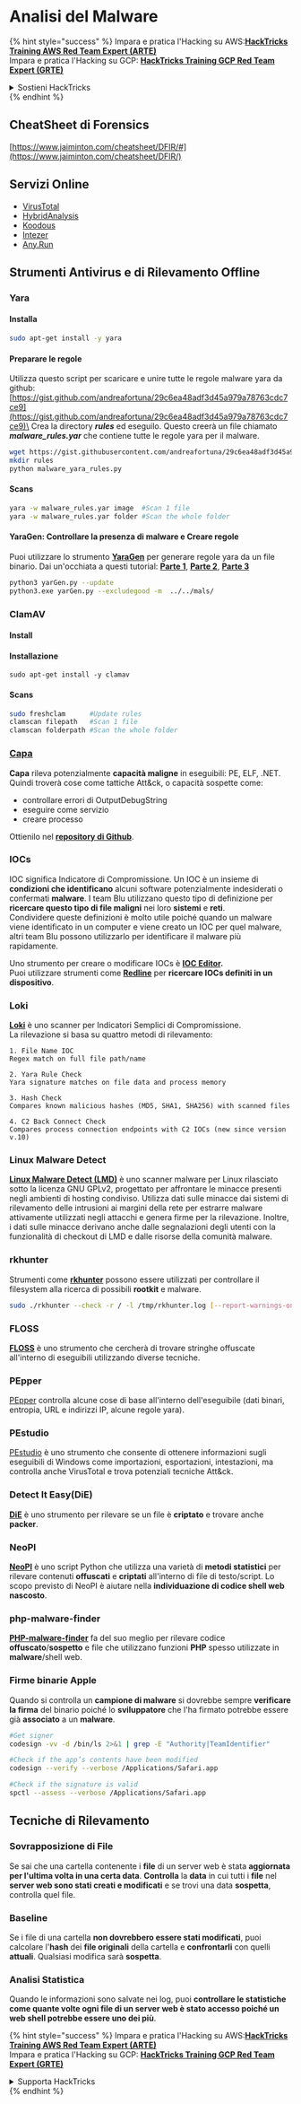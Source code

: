 # Analisi del Malware

{% hint style="success" %}
Impara e pratica l'Hacking su AWS:<img src="/.gitbook/assets/arte.png" alt="" data-size="line">[**HackTricks Training AWS Red Team Expert (ARTE)**](https://training.hacktricks.xyz/courses/arte)<img src="/.gitbook/assets/arte.png" alt="" data-size="line">\
Impara e pratica l'Hacking su GCP: <img src="/.gitbook/assets/grte.png" alt="" data-size="line">[**HackTricks Training GCP Red Team Expert (GRTE)**<img src="/.gitbook/assets/grte.png" alt="" data-size="line">](https://training.hacktricks.xyz/courses/grte)

<details>

<summary>Sostieni HackTricks</summary>

* Controlla i [**piani di abbonamento**](https://github.com/sponsors/carlospolop)!
* **Unisciti al** 💬 [**gruppo Discord**](https://discord.gg/hRep4RUj7f) o al [**gruppo telegram**](https://t.me/peass) o **seguici** su **Twitter** 🐦 [**@hacktricks\_live**](https://twitter.com/hacktricks\_live)**.**
* **Condividi trucchi di hacking inviando PR a** [**HackTricks**](https://github.com/carlospolop/hacktricks) e [**HackTricks Cloud**](https://github.com/carlospolop/hacktricks-cloud) github repos.

</details>
{% endhint %}

## CheatSheet di Forensics

[https://www.jaiminton.com/cheatsheet/DFIR/#](https://www.jaiminton.com/cheatsheet/DFIR/)

## Servizi Online

* [VirusTotal](https://www.virustotal.com/gui/home/upload)
* [HybridAnalysis](https://www.hybrid-analysis.com)
* [Koodous](https://koodous.com)
* [Intezer](https://analyze.intezer.com)
* [Any.Run](https://any.run/)

## Strumenti Antivirus e di Rilevamento Offline

### Yara

#### Installa
```bash
sudo apt-get install -y yara
```
#### Preparare le regole

Utilizza questo script per scaricare e unire tutte le regole malware yara da github: [https://gist.github.com/andreafortuna/29c6ea48adf3d45a979a78763cdc7ce9](https://gist.github.com/andreafortuna/29c6ea48adf3d45a979a78763cdc7ce9)\
Crea la directory _**rules**_ ed eseguilo. Questo creerà un file chiamato _**malware\_rules.yar**_ che contiene tutte le regole yara per il malware.
```bash
wget https://gist.githubusercontent.com/andreafortuna/29c6ea48adf3d45a979a78763cdc7ce9/raw/4ec711d37f1b428b63bed1f786b26a0654aa2f31/malware_yara_rules.py
mkdir rules
python malware_yara_rules.py
```
#### Scans
```bash
yara -w malware_rules.yar image  #Scan 1 file
yara -w malware_rules.yar folder #Scan the whole folder
```
#### YaraGen: Controllare la presenza di malware e Creare regole

Puoi utilizzare lo strumento [**YaraGen**](https://github.com/Neo23x0/yarGen) per generare regole yara da un file binario. Dai un'occhiata a questi tutorial: [**Parte 1**](https://www.nextron-systems.com/2015/02/16/write-simple-sound-yara-rules/), [**Parte 2**](https://www.nextron-systems.com/2015/10/17/how-to-write-simple-but-sound-yara-rules-part-2/), [**Parte 3**](https://www.nextron-systems.com/2016/04/15/how-to-write-simple-but-sound-yara-rules-part-3/)
```bash
python3 yarGen.py --update
python3.exe yarGen.py --excludegood -m  ../../mals/
```
### ClamAV

#### Install

#### Installazione
```
sudo apt-get install -y clamav
```
#### Scans
```bash
sudo freshclam      #Update rules
clamscan filepath   #Scan 1 file
clamscan folderpath #Scan the whole folder
```
### [Capa](https://github.com/mandiant/capa)

**Capa** rileva potenzialmente **capacità maligne** in eseguibili: PE, ELF, .NET. Quindi troverà cose come tattiche Att\&ck, o capacità sospette come:

- controllare errori di OutputDebugString
- eseguire come servizio
- creare processo

Ottienilo nel [**repository di Github**](https://github.com/mandiant/capa).

### IOCs

IOC significa Indicatore di Compromissione. Un IOC è un insieme di **condizioni che identificano** alcuni software potenzialmente indesiderati o confermati **malware**. I team Blu utilizzano questo tipo di definizione per **ricercare questo tipo di file maligni** nei loro **sistemi** e **reti**.\
Condividere queste definizioni è molto utile poiché quando un malware viene identificato in un computer e viene creato un IOC per quel malware, altri team Blu possono utilizzarlo per identificare il malware più rapidamente.

Uno strumento per creare o modificare IOCs è [**IOC Editor**](https://www.fireeye.com/services/freeware/ioc-editor.html)**.**\
Puoi utilizzare strumenti come [**Redline**](https://www.fireeye.com/services/freeware/redline.html) per **ricercare IOCs definiti in un dispositivo**.

### Loki

[**Loki**](https://github.com/Neo23x0/Loki) è uno scanner per Indicatori Semplici di Compromissione.\
La rilevazione si basa su quattro metodi di rilevamento:
```
1. File Name IOC
Regex match on full file path/name

2. Yara Rule Check
Yara signature matches on file data and process memory

3. Hash Check
Compares known malicious hashes (MD5, SHA1, SHA256) with scanned files

4. C2 Back Connect Check
Compares process connection endpoints with C2 IOCs (new since version v.10)
```
### Linux Malware Detect

[**Linux Malware Detect (LMD)**](https://www.rfxn.com/projects/linux-malware-detect/) è uno scanner malware per Linux rilasciato sotto la licenza GNU GPLv2, progettato per affrontare le minacce presenti negli ambienti di hosting condiviso. Utilizza dati sulle minacce dai sistemi di rilevamento delle intrusioni ai margini della rete per estrarre malware attivamente utilizzati negli attacchi e genera firme per la rilevazione. Inoltre, i dati sulle minacce derivano anche dalle segnalazioni degli utenti con la funzionalità di checkout di LMD e dalle risorse della comunità malware.

### rkhunter

Strumenti come [**rkhunter**](http://rkhunter.sourceforge.net) possono essere utilizzati per controllare il filesystem alla ricerca di possibili **rootkit** e malware.
```bash
sudo ./rkhunter --check -r / -l /tmp/rkhunter.log [--report-warnings-only] [--skip-keypress]
```
### FLOSS

[**FLOSS**](https://github.com/mandiant/flare-floss) è uno strumento che cercherà di trovare stringhe offuscate all'interno di eseguibili utilizzando diverse tecniche.

### PEpper

[PEpper](https://github.com/Th3Hurrican3/PEpper) controlla alcune cose di base all'interno dell'eseguibile (dati binari, entropia, URL e indirizzi IP, alcune regole yara).

### PEstudio

[PEstudio](https://www.winitor.com/download) è uno strumento che consente di ottenere informazioni sugli eseguibili di Windows come importazioni, esportazioni, intestazioni, ma controlla anche VirusTotal e trova potenziali tecniche Att\&ck.

### Detect It Easy(DiE)

[**DiE**](https://github.com/horsicq/Detect-It-Easy/) è uno strumento per rilevare se un file è **criptato** e trovare anche **packer**.

### NeoPI

[**NeoPI**](https://github.com/CiscoCXSecurity/NeoPI) è uno script Python che utilizza una varietà di **metodi statistici** per rilevare contenuti **offuscati** e **criptati** all'interno di file di testo/script. Lo scopo previsto di NeoPI è aiutare nella **individuazione di codice shell web nascosto**.

### **php-malware-finder**

[**PHP-malware-finder**](https://github.com/nbs-system/php-malware-finder) fa del suo meglio per rilevare codice **offuscato**/**sospetto** e file che utilizzano funzioni **PHP** spesso utilizzate in **malware**/shell web.

### Firme binarie Apple

Quando si controlla un **campione di malware** si dovrebbe sempre **verificare la firma** del binario poiché lo **sviluppatore** che l'ha firmato potrebbe essere già **associato** a un **malware**.
```bash
#Get signer
codesign -vv -d /bin/ls 2>&1 | grep -E "Authority|TeamIdentifier"

#Check if the app’s contents have been modified
codesign --verify --verbose /Applications/Safari.app

#Check if the signature is valid
spctl --assess --verbose /Applications/Safari.app
```
## Tecniche di Rilevamento

### Sovrapposizione di File

Se sai che una cartella contenente i **file** di un server web è stata **aggiornata per l'ultima volta in una certa data**. **Controlla** la **data** in cui tutti i **file** nel **server web sono stati creati e modificati** e se trovi una data **sospetta**, controlla quel file.

### Baseline

Se i file di una cartella **non dovrebbero essere stati modificati**, puoi calcolare l'**hash** dei **file originali** della cartella e **confrontarli** con quelli **attuali**. Qualsiasi modifica sarà **sospetta**.

### Analisi Statistica

Quando le informazioni sono salvate nei log, puoi **controllare le statistiche come quante volte ogni file di un server web è stato accesso poiché un web shell potrebbe essere uno dei più**.

{% hint style="success" %}
Impara e pratica l'Hacking su AWS:<img src="/.gitbook/assets/arte.png" alt="" data-size="line">[**HackTricks Training AWS Red Team Expert (ARTE)**](https://training.hacktricks.xyz/courses/arte)<img src="/.gitbook/assets/arte.png" alt="" data-size="line">\
Impara e pratica l'Hacking su GCP: <img src="/.gitbook/assets/grte.png" alt="" data-size="line">[**HackTricks Training GCP Red Team Expert (GRTE)**<img src="/.gitbook/assets/grte.png" alt="" data-size="line">](https://training.hacktricks.xyz/courses/grte)

<details>

<summary>Supporta HackTricks</summary>

* Controlla i [**piani di abbonamento**](https://github.com/sponsors/carlospolop)!
* **Unisciti al** 💬 [**gruppo Discord**](https://discord.gg/hRep4RUj7f) o al [**gruppo telegram**](https://t.me/peass) o **seguici** su **Twitter** 🐦 [**@hacktricks\_live**](https://twitter.com/hacktricks\_live)**.**
* **Condividi trucchi di hacking inviando PR ai** [**HackTricks**](https://github.com/carlospolop/hacktricks) e [**HackTricks Cloud**](https://github.com/carlospolop/hacktricks-cloud) repos di Github.

</details>
{% endhint %}
